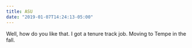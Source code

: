 ```yaml
---
title: ASU
date: "2019-01-07T14:24:13-05:00"
---
```


Well, how do you like that. I got a tenure track job. Moving to Tempe in the fall.
